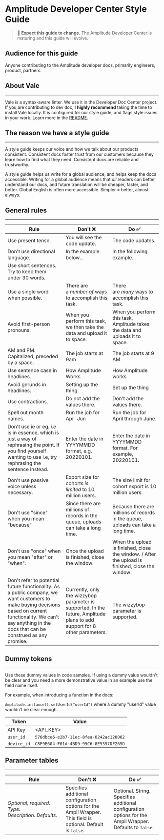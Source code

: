 <!-- markdownlint-disable-file -->
<!-- markdown-link-check-disable -->

# Amplitude Developer Center Style Guide

> :pushpin: **Expect this guide to change**. The Amplitude Developer Center is maturing and this guide will evolve. 

Audience for this guide
-----------------------

Anyone contributing to the Amplitude developer docs, primarily engineers, product, partners.

## About Vale
----------

Vale is a syntax-aware linter. We use it in the Developer Doc Center project. If you are contributing to dev doc, I **highly recommend** taking the time to install Vale locally. It is configured for our style guide, and flags style issues in your work. Learn more in the [README](https://github.com/Amplitude-Developer-Docs/amplitude-dev-center).

## The reason we have a style guide
-------------

A style guide keeps our voice and how we talk about our products consistent. Consistent docs foster trust from our customers because they learn how to find what they need. Consistent docs are reliable and trustworthy.

A style guide helps us write for a global audience, and helps keep the docs accessible. Writing for a global audience means that *all* readers can better understand our docs, and future translation will be cheaper, faster, and better. Global English is often more accessible. Simpler = better, almost always.

## General rules
-----------

|**Rule**|**Don't** :x: |**Do** :white_check_mark:|
|---|---|---|
|Use present tense.|You will see the code update.|The code updates.|
|Don't use directional language.|In the example below...|In the following example...|
|Use short sentences. Try to keep them under 30 words. | |  |
|Use a single word when possible.|There are a *number of* ways to accomplish this task.|There are *many* ways to accomplish this task.|
|Avoid first-person pronouns.|When you perform this task, we then take the data and upload it to space.|When you perform this task, Amplitude takes the data and uploads it to space.|
|AM and PM. Capitalized, preceded by a space.|The job starts at 9am|The job starts at 9 AM.|
|Use sentence case in headlines.|How Amplitude Works|How Amplitude works|
|Avoid gerunds in headlines.|Setting up the thing|Set up the thing|
|Use contractions.|Do not add the values there.|Don't add the values there.|
|Spell out month names.|Run the job for Apr-Jun|Run the job for April through June.|
|Don't use ie or eg. *i.e* is in essence, which is just a way of rephrasing the point. If you find yourself wanting to use i.e, try rephrasing the sentence instead.|Enter the date in YYYYMMDD format, e.g. 20220101.|Enter the date in YYYYMMDD format. For example, 20220101.|
|Don't use passive voice unless necessary.|Export size for cohorts *is limited* to 10 million users.|The size limit for cohort export is 10 million users.|
|Don't use "since" when you mean "because"|Since there are millions of records in the queue, uploads can take a long time.|Because there are millions of records in the queue, uploads can take a long time.|
|Don't use "once" when you mean "after" or "when".|Once the upload is finished, close the window.|When the upload is finished, close the window. / After the upload is finished, close the window.|
|Don't refer to potential future functionality. As a public company, we want customers to make buying decisions based on current functionality. We can't say anything in the docs that can be construed as any promise.|Currently, only the wizzybop parameter is supported. In the future, Amplitude plans to add support for 8 other parameters.|The wizzybop parameter is supported.|

## Dummy tokens
-----------

Use these dummy values in code samples. If using a dummy value wouldn't be clear and you need a more demonstrative value in an example use the field name itself.

For example, when introducing a function in the docs:

`Amplitude.instance().setUserId("userId")` where a dummy "userId" value wouldn't be clear enough.

|**Token**|**Value**|
|--------|---------|
|API Key|<API_KEY>|
|`user_id`|`576dbce6-e2b7-11ec-8fea-0242ac120002`|
|`device_id`|`C8F9E604-F01A-4BD9-95C6-8E5357DF265D`|

## Parameter tables
---------------

|**Rule**|**Don't** :x:|**Do** :white_check_mark:|
|-------|----------|-------|
|*Optional, required. Type. Description.* *Defaults*.|Specifies additional configuration options for the Ampli Wrapper. This field is optional. Default is `false`.|Optional. String. Specifies additional configuration options for the Ampli Wrapper. Defaults to `false`.|